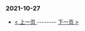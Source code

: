 ### 2021-10-27 
 

- [ < 上一页 ](https://github.com/able8/weibo-hot-record/blob/master/2021-10-26.md) -------- [ 下一页 > ](https://github.com/able8/weibo-hot-record/blob/master/2021-10-28.md)